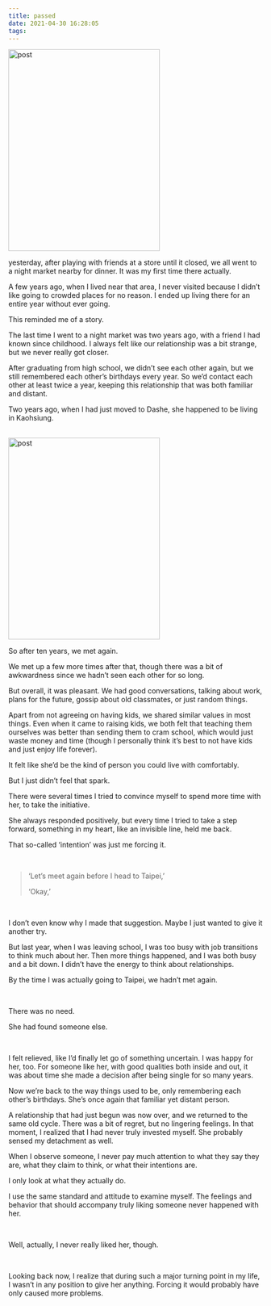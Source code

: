 ```yaml
---
title: passed
date: 2021-04-30 16:28:05
tags:
---
```


<img src="/images/passed1.png" alt="post" width="300" height="400">

<br>

<p>yesterday, after playing with friends at a store until it closed, we all went to a night market nearby for dinner. It was my first time there actually.</p>

<p>A few years ago, when I lived near that area, I never visited because I didn’t like going to crowded places for no reason. I ended up living there for an entire year without ever going.</p>

<p>This reminded me of a story.</p>

<p>The last time I went to a night market was two years ago, with a friend I had known since childhood. I always felt like our relationship was a bit strange, but we never really got closer.</p>

<p>After graduating from high school, we didn’t see each other again, but we still remembered each other’s birthdays every year. So we’d contact each other at least twice a year, keeping this relationship that was both familiar and distant.</p>

<p>Two years ago, when I had just moved to Dashe, she happened to be living in Kaohsiung.</p>

<br>

<img src="/images/passed2.png" alt="post" width="300" height="400">

<p>So after ten years, we met again.</p>

<p>We met up a few more times after that, though there was a bit of awkwardness since we hadn’t seen each other for so long.</p>

<p>But overall, it was pleasant. We had good conversations, talking about work, plans for the future, gossip about old classmates, or just random things.</p>

<p>Apart from not agreeing on having kids, we shared similar values in most things. Even when it came to raising kids, we both felt that teaching them ourselves was better than sending them to cram school, which would just waste money and time (though I personally think it’s best to not have kids and just enjoy life forever).</p>

<p>It felt like she’d be the kind of person you could live with comfortably.</p>

<p>But I just didn’t feel that spark.</p>

<p>There were several times I tried to convince myself to spend more time with her, to take the initiative.</p>

<p>She always responded positively, but every time I tried to take a step forward, something in my heart, like an invisible line, held me back.</p>

<p>That so-called ‘intention’ was just me forcing it.</p>

<br>

>‘Let’s meet again before I head to Taipei,’ 
>
>‘Okay,’ 

<br>


<p>I don’t even know why I made that suggestion. Maybe I just wanted to give it another try.</p>

<p>But last year, when I was leaving school, I was too busy with job transitions to think much about her. Then more things happened, and I was both busy and a bit down. I didn’t have the energy to think about relationships.</p>

<p>By the time I was actually going to Taipei, we hadn’t met again.</p>

<br>

<p>There was no need.</p>

<p>She had found someone else.</p>

<br>

<p>I felt relieved, like I’d finally let go of something uncertain. I was happy for her, too. For someone like her, with good qualities both inside and out, it was about time she made a decision after being single for so many years.</p>

<p>Now we’re back to the way things used to be, only remembering each other’s birthdays. She’s once again that familiar yet distant person.</p>

<p>A relationship that had just begun was now over, and we returned to the same old cycle. There was a bit of regret, but no lingering feelings. In that moment, I realized that I had never truly invested myself. She probably sensed my detachment as well.</p>

<p>When I observe someone, I never pay much attention to what they say they are, what they claim to think, or what their intentions are.</p>

<p>I only look at what they actually do.</p>

<p>I use the same standard and attitude to examine myself. The feelings and behavior that should accompany truly liking someone never happened with her.</p>

<br>

<p>Well, actually, I never really liked her, though.</p>

<br>

<p>Looking back now, I realize that during such a major turning point in my life, I wasn’t in any position to give her anything. Forcing it would probably have only caused more problems.</p>